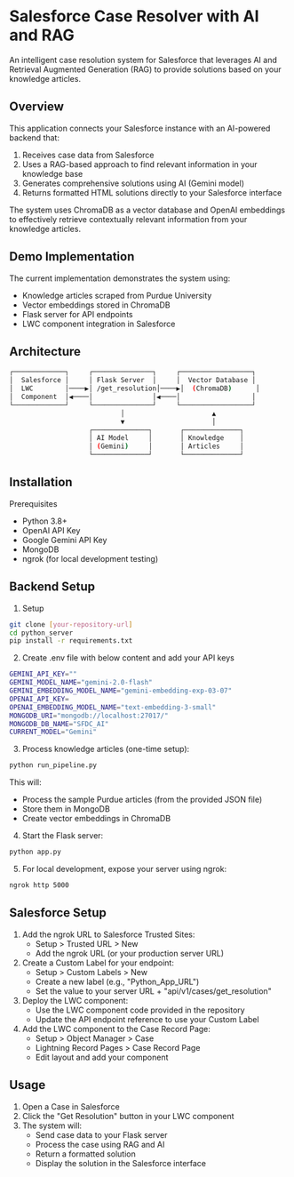 # Salesforce Case Resolver with AI and RAG

An intelligent case resolution system for Salesforce that leverages AI and Retrieval Augmented Generation (RAG) to provide solutions based on your knowledge articles.

## Overview
This application connects your Salesforce instance with an AI-powered backend that:
1. Receives case data from Salesforce
2. Uses a RAG-based approach to find relevant information in your knowledge base
3. Generates comprehensive solutions using AI (Gemini model)
4. Returns formatted HTML solutions directly to your Salesforce interface

The system uses ChromaDB as a vector database and OpenAI embeddings to effectively retrieve contextually relevant information from your knowledge articles.

## Demo Implementation
The current implementation demonstrates the system using:
- Knowledge articles scraped from Purdue University
- Vector embeddings stored in ChromaDB
- Flask server for API endpoints
- LWC component integration in Salesforce

## Architecture
```bash
┌─────────────┐     ┌───────────────┐     ┌──────────────────┐
│  Salesforce │     │ Flask Server  │     │  Vector Database │
│  LWC        │────▶│ /get_resolution│────▶│  (ChromaDB)      │
│  Component  │◀────│               │◀────│                  │
└─────────────┘     └───────────────┘     └──────────────────┘
                            │                      ▲
                            ▼                      │
                    ┌──────────────┐       ┌──────────────┐
                    │ AI Model     │       │ Knowledge    │
                    │ (Gemini)     │       │ Articles     │
                    └──────────────┘       └──────────────┘
```
## Installation
Prerequisites
- Python 3.8+
- OpenAI API Key
- Google Gemini API Key
- MongoDB
- ngrok (for local development testing)

## Backend Setup
1. Setup
```bash
git clone [your-repository-url]
cd python_server
pip install -r requirements.txt
```
2. Create .env file with below content and add your API keys
```bash
GEMINI_API_KEY=""
GEMINI_MODEL_NAME="gemini-2.0-flash"
GEMINI_EMBEDDING_MODEL_NAME="gemini-embedding-exp-03-07"
OPENAI_API_KEY=
OPENAI_EMBEDDING_MODEL_NAME="text-embedding-3-small"
MONGODB_URI="mongodb://localhost:27017/"
MONGODB_DB_NAME="SFDC_AI"
CURRENT_MODEL="Gemini"
```
3. Process knowledge articles (one-time setup):
```bash
python run_pipeline.py
```
This will:
- Process the sample Purdue articles (from the provided JSON file)
- Store them in MongoDB
- Create vector embeddings in ChromaDB
4. Start the Flask server:
```bash
python app.py
```
5. For local development, expose your server using ngrok:
  ```bash
  ngrok http 5000
  ```

## Salesforce Setup
1. Add the ngrok URL to Salesforce Trusted Sites:
    - Setup > Trusted URL > New
    - Add the ngrok URL (or your production server URL)
2. Create a Custom Label for your endpoint:
    - Setup > Custom Labels > New
    - Create a new label (e.g., "Python_App_URL")
    - Set the value to your server URL + "api/v1/cases/get_resolution"
3. Deploy the LWC component:
    - Use the LWC component code provided in the repository
    - Update the API endpoint reference to use your Custom Label
4. Add the LWC component to the Case Record Page:
    - Setup > Object Manager > Case
    - Lightning Record Pages > Case Record Page
    - Edit layout and add your component

## Usage
1. Open a Case in Salesforce
2. Click the "Get Resolution" button in your LWC component
3. The system will:
   - Send case data to your Flask server
   - Process the case using RAG and AI
   - Return a formatted solution
   - Display the solution in the Salesforce interface


